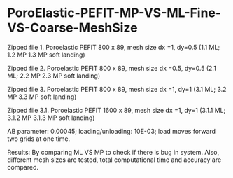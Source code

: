 # PoroElastic-PEFIT-MP-VS-ML-Fine-VS-Coarse-MeshSize

 
Zipped file 1. Poroelastic PEFIT 800 x 89, mesh size dx =1, dy=0.5  (1.1 ML; 1.2 MP 1.3 MP soft landing)

Zipped file 2. Poroelastic PEFIT 800 x 89, mesh size dx =0.5, dy=0.5 (2.1 ML; 2.2 MP 2.3 MP soft landing)

Zipped file 3. Poroelastic PEFIT 800 x 89, mesh size dx =1, dy=1 (3.1 ML; 3.2 MP 3.3 MP soft landing)

Zipped file 3.1. Poroelastic PEFIT 1600 x 89, mesh size dx =1, dy=1 (3.1.1 ML; 3.1.2 MP 3.1.3 MP soft landing)

AB parameter: 0.00045; loading/unloading: 10E-03; load moves forward two grids at one time.

Results: By comparing ML VS MP to check if there is bug in system. Also, different mesh sizes are tested, total computational time and accuracy are compared.
